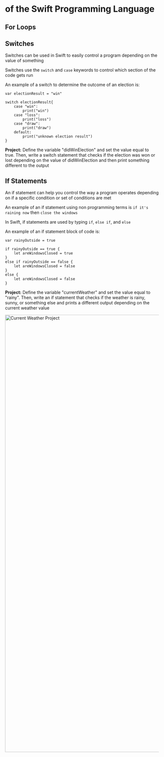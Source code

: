 # of the Swift Programming Language


## For Loops


## Switches
Switches can be used in Swift to easily control a program depending on the value of something

Switches use the ````switch```` and ````case```` keywords to control which section of the code gets run

An example of a switch to determine the outcome of an election is:
````
var electionResult = "win"

switch electionResult{
    case "win":
        print("win")
    case "loss":
        print("loss")
    case "draw":
        print("draw")
    default:
        print("unknown election result")
}
````

**Project:** Define the variable "didWinElection" and set the value equal to true. Then, write a switch statement that checks if the election was won or lost depending on the value of didWinElection and then print something different to the output

## If Statements
An if statement can help you control the way a program operates depending on if a specific condition or set of conditions are met

An example of an if statement using non programming terms is ````if it's raining now```` then ````close the windows````

In Swift, if statements are used by typing ````if````, ````else if````, and ````else````

An example of an if statement block of code is:
````
var rainyOutside = true

if rainyOutside == true {
    let areWindowsClosed = true
}
else if rainyOutside == false {
    let areWindowsClosed = false
}
else {
    let areWindowsClosed = false
}
````

**Project:** Define the variable "currentWeather" and set the value equal to "rainy". Then, write an if statement that checks if the weather is rainy, sunny, or something else and prints a different output depending on the current weather value

<img width="1430" alt="Current Weather Project" src="https://user-images.githubusercontent.com/101684827/193162513-b617f1fe-48c4-4292-af8c-b998a838321b.png">
